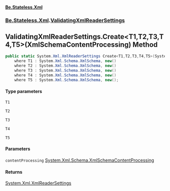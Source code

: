 #### [Be.Stateless.Xml](README.md 'README')
### [Be.Stateless.Xml](Be.Stateless.Xml.md 'Be.Stateless.Xml').[ValidatingXmlReaderSettings](ValidatingXmlReaderSettings.md 'Be.Stateless.Xml.ValidatingXmlReaderSettings')

## ValidatingXmlReaderSettings.Create<T1,T2,T3,T4,T5>(XmlSchemaContentProcessing) Method

```csharp
public static System.Xml.XmlReaderSettings Create<T1,T2,T3,T4,T5>(System.Xml.Schema.XmlSchemaContentProcessing contentProcessing=System.Xml.Schema.XmlSchemaContentProcessing.Strict)
    where T1 : System.Xml.Schema.XmlSchema, new()
    where T2 : System.Xml.Schema.XmlSchema, new()
    where T3 : System.Xml.Schema.XmlSchema, new()
    where T4 : System.Xml.Schema.XmlSchema, new()
    where T5 : System.Xml.Schema.XmlSchema, new();
```
#### Type parameters

<a name='Be.Stateless.Xml.ValidatingXmlReaderSettings.Create_T1,T2,T3,T4,T5_(System.Xml.Schema.XmlSchemaContentProcessing).T1'></a>

`T1`

<a name='Be.Stateless.Xml.ValidatingXmlReaderSettings.Create_T1,T2,T3,T4,T5_(System.Xml.Schema.XmlSchemaContentProcessing).T2'></a>

`T2`

<a name='Be.Stateless.Xml.ValidatingXmlReaderSettings.Create_T1,T2,T3,T4,T5_(System.Xml.Schema.XmlSchemaContentProcessing).T3'></a>

`T3`

<a name='Be.Stateless.Xml.ValidatingXmlReaderSettings.Create_T1,T2,T3,T4,T5_(System.Xml.Schema.XmlSchemaContentProcessing).T4'></a>

`T4`

<a name='Be.Stateless.Xml.ValidatingXmlReaderSettings.Create_T1,T2,T3,T4,T5_(System.Xml.Schema.XmlSchemaContentProcessing).T5'></a>

`T5`
#### Parameters

<a name='Be.Stateless.Xml.ValidatingXmlReaderSettings.Create_T1,T2,T3,T4,T5_(System.Xml.Schema.XmlSchemaContentProcessing).contentProcessing'></a>

`contentProcessing` [System.Xml.Schema.XmlSchemaContentProcessing](https://docs.microsoft.com/en-us/dotnet/api/System.Xml.Schema.XmlSchemaContentProcessing 'System.Xml.Schema.XmlSchemaContentProcessing')

#### Returns
[System.Xml.XmlReaderSettings](https://docs.microsoft.com/en-us/dotnet/api/System.Xml.XmlReaderSettings 'System.Xml.XmlReaderSettings')